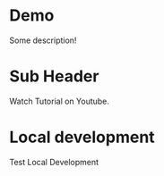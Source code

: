 # Demo

Some description!

# Sub Header

Watch Tutorial on Youtube.

# Local development

Test Local Development

